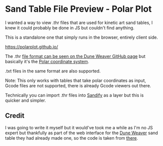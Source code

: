 # Sand Table File Preview - Polar Plot

I wanted a way to view .thr files that are used for kinetic art sand tables, I knew it could probably be done in JS but couldn't find anything.

This is a standalone one that simply runs in the browser, entirely client side.

https://polarplot.github.io/

The .thr [file format can be seen on the Dune Weaver GitHub page](https://github.com/tuanchris/dune-weaver/tree/main?tab=readme-ov-file#pattern-file-format) but basically it's the [Polar coordinate system](https://en.wikipedia.org/wiki/Polar_coordinate_system).

.txt files in the same format are also supported.

Note: This only works with tables that take polar coordinates as input, Gcode files are not supported, there is already Gcode viewers out there.

Technically you can import .thr files into [Sandify](http://Sandify.org) as a layer but this is quicker and simpler.

## Credit

I was going to write it myself but it would've took me a while as I'm no JS expert but thankfully as part of the web interface for the [Dune Weaver](https://makerworld.com/en/models/841332#profileId-787553) sand table they had already made one, so the code is taken from [there](https://github.com/tuanchris/dune-weaver/blob/main/templates/index.html).
